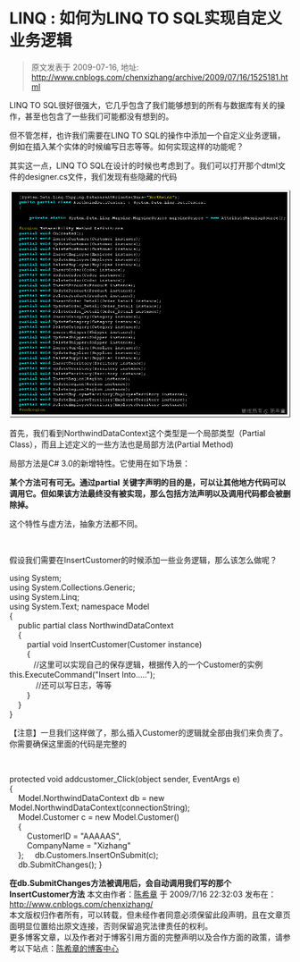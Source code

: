 # LINQ : 如何为LINQ TO SQL实现自定义业务逻辑 
> 原文发表于 2009-07-16, 地址: http://www.cnblogs.com/chenxizhang/archive/2009/07/16/1525181.html 


LINQ TO SQL很好很强大，它几乎包含了我们能够想到的所有与数据库有关的操作，甚至也包含了一些我们可能都没有想到的。

 但不管怎样，也许我们需要在LINQ TO SQL的操作中添加一个自定义业务逻辑，例如在插入某个实体的时候编写日志等等。如何实现这样的功能呢？

 其实这一点，LINQ TO SQL在设计的时候也考虑到了。我们可以打开那个dtml文件的designer.cs文件，我们发现有些隐藏的代码

 [![image](./images/1525181-image_thumb.png "image")](http://images.cnblogs.com/cnblogs_com/chenxizhang/WindowsLiveWriter/LINQLINQTOSQL_13CE3/image_2.png) 

 首先，我们看到NorthwindDataContext这个类型是一个局部类型（Partial Class），而且上述定义的一些方法也是局部方法(Partial Method)

 局部方法是C# 3.0的新增特性。它使用在如下场景：

 **某个方法可有可无。通过partial 关键字声明的目的是，可以让其他地方代码可以调用它。但如果该方法最终没有被实现，那么包括方法声明以及调用代码都会被删除掉。**

 这个特性与虚方法，抽象方法都不同。

  

 假设我们需要在InsertCustomer的时候添加一些业务逻辑，那么该怎么做呢？

 using System;  
using System.Collections.Generic;  
using System.Linq;  
using System.Text; namespace Model  
{  
    public partial class NorthwindDataContext  
    {  
        partial void InsertCustomer(Customer instance)  
        {  
           //这里可以实现自己的保存逻辑，根据传入的一个Customer的实例             this.ExecuteCommand("Insert Into.....");  
            //还可以写日志，等等  
        }  
    }  
}  

 【注意】一旦我们这样做了，那么插入Customer的逻辑就全部由我们来负责了。你需要确保这里面的代码是完整的 

  

 protected void addcustomer\_Click(object sender, EventArgs e)  
{  
    Model.NorthwindDataContext db = new Model.NorthwindDataContext(connectionString);  
    Model.Customer c = new Model.Customer()  
    {  
        CustomerID = "AAAAAS",  
        CompanyName = "Xizhang"  
    };     db.Customers.InsertOnSubmit(c);  
    db.SubmitChanges(); }

**在db.SubmitChanges方法被调用后，会自动调用我们写的那个InsertCustomer方法** 本文由作者：[陈希章](http://www.xizhang.com) 于 2009/7/16 22:32:03 发布在：<http://www.cnblogs.com/chenxizhang/>  
 本文版权归作者所有，可以转载，但未经作者同意必须保留此段声明，且在文章页面明显位置给出原文连接，否则保留追究法律责任的权利。   
 更多博客文章，以及作者对于博客引用方面的完整声明以及合作方面的政策，请参考以下站点：[陈希章的博客中心](http://www.xizhang.com/blog.htm) 









